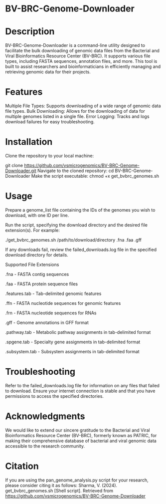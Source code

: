 # BV-BRC-Genome-Downloader
# Description
BV-BRC-Genome-Downloader is a command-line utility designed to facilitate the bulk downloading of genomic data files from the Bacterial and Viral Bioinformatics Resource Center (BV-BRC). It supports various file types, including FASTA sequences, annotation files, and more. This tool is built to assist researchers and bioinformaticians in efficiently managing and retrieving genomic data for their projects.

# Features
Multiple File Types: Supports downloading of a wide range of genomic data file types.
Bulk Downloading: Allows for the downloading of data for multiple genomes listed in a single file.
Error Logging: Tracks and logs download failures for easy troubleshooting.

# Installation
Clone the repository to your local machine:

git clone https://github.com/vsmicrogenomics/BV-BRC-Genome-Downloader.git
Navigate to the cloned repository:
cd BV-BRC-Genome-Downloader
Make the script executable:
chmod +x get_bvbrc_genomes.sh

# Usage
Prepare a genome_list file containing the IDs of the genomes you wish to download, with one ID per line.

Run the script, specifying the download directory and the desired file extension(s). For example:

./get_bvbrc_genomes.sh /path/to/download/directory .fna .faa .gff

If any downloads fail, review the failed_downloads.log file in the specified download directory for details.

Supported File Extensions

.fna - FASTA contig sequences

.faa - FASTA protein sequence files

.features.tab - Tab-delimited genomic features

.ffn - FASTA nucleotide sequences for genomic features

.frn - FASTA nucleotide sequences for RNAs

.gff - Genome annotations in GFF format

.pathway.tab - Metabolic pathway assignments in tab-delimited format

.spgene.tab - Specialty gene assignments in tab-delimited format

.subsystem.tab - Subsystem assignments in tab-delimited format

# Troubleshooting
Refer to the failed_downloads.log file for information on any files that failed to download. Ensure your internet connection is stable and that you have permissions to access the specified directories.

# Acknowledgments
We would like to extend our sincere gratitude to the Bacterial and Viral Bioinformatics Resource Center (BV-BRC), formerly known as PATRIC, for making their comprehensive database of bacterial and viral genomic data accessible to the research community.

# Citation
If you are using the pan_genome_analysis.py script for your research, please consider citing it as follows:
Sharma, V. (2024). get_bvbrc_genomes.sh [Shell script]. Retrieved from https://github.com/vsmicrogenomics/BV-BRC-Genome-Downloader

